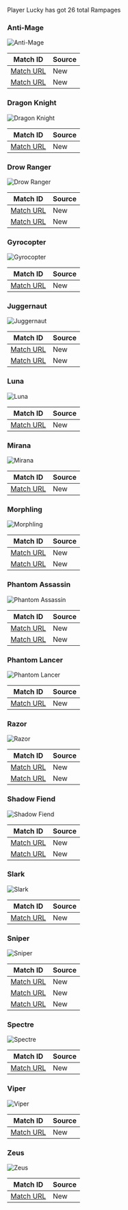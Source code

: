 Player Lucky has got 26 total Rampages

### Anti-Mage
![Anti-Mage](https://cdn.cloudflare.steamstatic.com/apps/dota2/images/dota_react/heroes/antimage.png)

| Match ID | Source |
|----------|--------|
| [Match URL](https://www.opendota.com/matches/8105948931) | New |
| [Match URL](https://www.opendota.com/matches/3479575637) | New |

### Dragon Knight
![Dragon Knight](https://cdn.cloudflare.steamstatic.com/apps/dota2/images/dota_react/heroes/dragon_knight.png)

| Match ID | Source |
|----------|--------|
| [Match URL](https://www.opendota.com/matches/3369803196) | New |

### Drow Ranger
![Drow Ranger](https://cdn.cloudflare.steamstatic.com/apps/dota2/images/dota_react/heroes/drow_ranger.png)

| Match ID | Source |
|----------|--------|
| [Match URL](https://www.opendota.com/matches/6527866374) | New |
| [Match URL](https://www.opendota.com/matches/7032335457) | New |

### Gyrocopter
![Gyrocopter](https://cdn.cloudflare.steamstatic.com/apps/dota2/images/dota_react/heroes/gyrocopter.png)

| Match ID | Source |
|----------|--------|
| [Match URL](https://www.opendota.com/matches/3885416530) | New |

### Juggernaut
![Juggernaut](https://cdn.cloudflare.steamstatic.com/apps/dota2/images/dota_react/heroes/juggernaut.png)

| Match ID | Source |
|----------|--------|
| [Match URL](https://www.opendota.com/matches/3172084596) | New |
| [Match URL](https://www.opendota.com/matches/5285774966) | New |

### Luna
![Luna](https://cdn.cloudflare.steamstatic.com/apps/dota2/images/dota_react/heroes/luna.png)

| Match ID | Source |
|----------|--------|
| [Match URL](https://www.opendota.com/matches/3833036164) | New |

### Mirana
![Mirana](https://cdn.cloudflare.steamstatic.com/apps/dota2/images/dota_react/heroes/mirana.png)

| Match ID | Source |
|----------|--------|
| [Match URL](https://www.opendota.com/matches/2643940604) | New |

### Morphling
![Morphling](https://cdn.cloudflare.steamstatic.com/apps/dota2/images/dota_react/heroes/morphling.png)

| Match ID | Source |
|----------|--------|
| [Match URL](https://www.opendota.com/matches/3990147009) | New |
| [Match URL](https://www.opendota.com/matches/5877613493) | New |

### Phantom Assassin
![Phantom Assassin](https://cdn.cloudflare.steamstatic.com/apps/dota2/images/dota_react/heroes/phantom_assassin.png)

| Match ID | Source |
|----------|--------|
| [Match URL](https://www.opendota.com/matches/4256395173) | New |
| [Match URL](https://www.opendota.com/matches/3130305343) | New |

### Phantom Lancer
![Phantom Lancer](https://cdn.cloudflare.steamstatic.com/apps/dota2/images/dota_react/heroes/phantom_lancer.png)

| Match ID | Source |
|----------|--------|
| [Match URL](https://www.opendota.com/matches/5207517392) | New |

### Razor
![Razor](https://cdn.cloudflare.steamstatic.com/apps/dota2/images/dota_react/heroes/razor.png)

| Match ID | Source |
|----------|--------|
| [Match URL](https://www.opendota.com/matches/3517049658) | New |
| [Match URL](https://www.opendota.com/matches/3481105857) | New |

### Shadow Fiend
![Shadow Fiend](https://cdn.cloudflare.steamstatic.com/apps/dota2/images/dota_react/heroes/nevermore.png)

| Match ID | Source |
|----------|--------|
| [Match URL](https://www.opendota.com/matches/3946899667) | New |
| [Match URL](https://www.opendota.com/matches/3332186762) | New |

### Slark
![Slark](https://cdn.cloudflare.steamstatic.com/apps/dota2/images/dota_react/heroes/slark.png)

| Match ID | Source |
|----------|--------|
| [Match URL](https://www.opendota.com/matches/6813405022) | New |

### Sniper
![Sniper](https://cdn.cloudflare.steamstatic.com/apps/dota2/images/dota_react/heroes/sniper.png)

| Match ID | Source |
|----------|--------|
| [Match URL](https://www.opendota.com/matches/3828105990) | New |
| [Match URL](https://www.opendota.com/matches/7049256916) | New |
| [Match URL](https://www.opendota.com/matches/7775916329) | New |

### Spectre
![Spectre](https://cdn.cloudflare.steamstatic.com/apps/dota2/images/dota_react/heroes/spectre.png)

| Match ID | Source |
|----------|--------|
| [Match URL](https://www.opendota.com/matches/3145462085) | New |

### Viper
![Viper](https://cdn.cloudflare.steamstatic.com/apps/dota2/images/dota_react/heroes/viper.png)

| Match ID | Source |
|----------|--------|
| [Match URL](https://www.opendota.com/matches/3428048921) | New |

### Zeus
![Zeus](https://cdn.cloudflare.steamstatic.com/apps/dota2/images/dota_react/heroes/zuus.png)

| Match ID | Source |
|----------|--------|
| [Match URL](https://www.opendota.com/matches/5086224038) | New |

